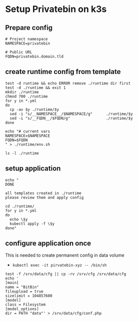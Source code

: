 # Setup Privatebin on k3s
## Prepare config
```
# Project namespace
NAMESPACE=privatebin

# Public URL
FQDN=privatebin.domain.tld
```

## create runtime config from template
```
test -d runtime && echo ERROR remove ./runtime dir first
test -d ./runtime && exit 1
mkdir ./runtime
chmod 700 ./runtime
for y in *.yml
do
  cp -av $y ./runtime/$y
  sed -i "s/__NAMESPACE__/$NAMESPACE/g"      ./runtime/$y
  sed -i "s/__FQDN__/$FQDN/g"                ./runtime/$y
done

echo "# current vars
NAMESPACE=$NAMESPACE
FQDN=$FQDN
" > ./runtime/env.sh

ls -l ./runtime

```
## setup application
```
echo "
DONE

all templates created in ./runtime
please review them and apply config

cd ./runtime/
for y in *.yml
do
  echo \$y
  kubectl apply -f \$y
done"

```
## configure application once
This is needed to create permanent config in data volume

* `kubectl exec -it pirvatebin-xyz -- /bin/sh`

```
test -f /srv/data/cfg || cp -rv /srv/cfg /srv/data/cfg
echo '
[main]
name = "BitBin"
fileupload = true
sizelimit = 104857600
[model]
class = Filesystem
[model_options]
dir = PATH "data"' > /srv/data/cfg/conf.php
```
